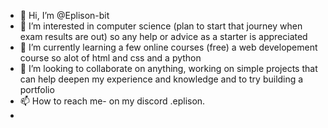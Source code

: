 - 👋 Hi, I’m @Eplison-bit
- 👀 I’m interested in computer science (plan to start that journey when exam results are out) so any help or advice as a starter is appreciated
- 🌱 I’m currently learning a few online courses (free) a web developement course so alot of html and css and a python
- 💞️ I’m looking to collaborate on anything, working on simple projects that can help deepen my experience and knowledge and to try building a portfolio
- 📫 How to reach me- on my discord .eplison. 
- 
<!---
Eplison-bit/Eplison-bit is a ✨ special ✨ repository because its `README.md` (this file) appears on your GitHub profile.
You can click the Preview link to take a look at your changes.
--->
